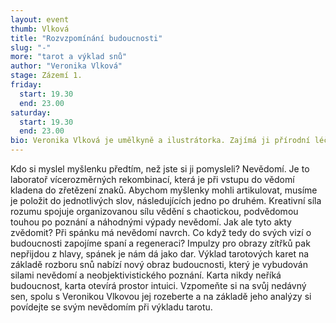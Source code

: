 ```yaml
---
layout: event
thumb: Vlková
title: "Rozvzpomínání budoucnosti"
slug: "-"
more: "tarot a výklad snů"
author: "Veronika Vlková"
stage: Zázemí 1.
friday:
  start: 19.30
  end: 23.00
saturday:
  start: 19.30
  end: 23.00
bio: Veronika Vlková je umělkyně a ilustrátorka. Zajímá ji přírodní léčitelství, alternativní verze budoucnosti a příběhy snových vizí.
---
```


Kdo si myslel myšlenku předtím, než jste si ji pomysleli? Nevědomí. Je to laboratoř vícerozměrných rekombinací, která je při vstupu do vědomí kladena do zřetězení znaků. Abychom myšlenky mohli artikulovat, musíme je položit do jednotlivých slov, následujících jedno po druhém. Kreativní síla rozumu spojuje organizovanou sílu vědění s chaotickou, podvědomou touhou po poznání a náhodnými výpady nevědomí. Jak ale tyto akty zvědomit? Při spánku má nevědomí navrch. Co když tedy do svých vizí o budoucnosti zapojíme spaní a regeneraci? Impulzy pro obrazy zítřků pak nepřijdou z hlavy, spánek je nám dá jako dar.
Výklad tarotových karet na základě rozboru snů nabízí nový obraz budoucnosti, který je vybudován silami nevědomí a neobjektivistického poznání. Karta nikdy neříká budoucnost, karta otevírá prostor intuici. Vzpomeňte si na svůj nedávný sen, spolu s Veronikou Vlkovou jej rozeberte a na základě jeho analýzy si povídejte se svým nevědomím při výkladu tarotu.
